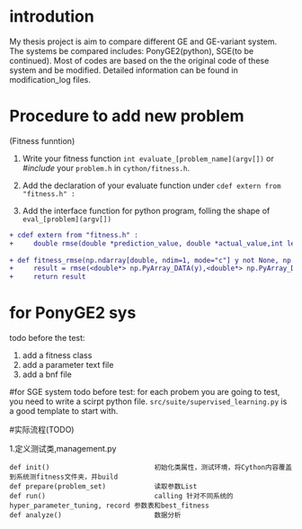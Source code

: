# introdution
My thesis project is aim to compare different GE and GE-variant system.
The systems be compared includes: PonyGE2(python), SGE(to be continued). Most of codes are based on the the original code of these system and be modified. Detailed information can be found in modification_log files.


# Procedure to add new problem
(Fitness funntion)
1. Write your fitness function  `int evaluate_[problem_name](argv[])` or _#include_ your `problem.h` in `cython/fitness.h`.

2. Add the declaration of your evaluate function under `cdef extern from "fitness.h" :`
    
3. Add the interface function for python program, folling the shape of `eval_[problem](argv[])`
       

```diff
+ cdef extern from "fitness.h" :
+     double rmse(double *prediction_value, double *actual_value,int length);
    
+ def fitness_rmse(np.ndarray[double, ndim=1, mode="c"] y not None, np.ndarray[double, ndim=1, mode="c"] yhat not None):
+     result = rmse(<double*> np.PyArray_DATA(y),<double*> np.PyArray_DATA(yhat),y.shape[0])
+     return result
```


# for PonyGE2 sys
todo before the test: 
1. add a fitness class
2. add a parameter text file
3. add a bnf file



#for SGE system
todo before test:
for each probem you are going to test, you need to write a scirpt python file. 
`src/suite/supervised_learning.py` is a good template to start with.

#实际流程(TODO)

1.定义测试类,management.py
     
    def init()                          初始化类属性，测试环境，将Cython内容覆盖到系统测fitness文件夹，并build
    def prepare(problem_set)            读取参数List
    def run()                           calling 针对不同系统的hyper_parameter_tuning, record 参数表和best_fitness
    def analyze()                       数据分析
        
    